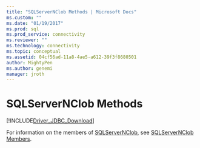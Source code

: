 ```yaml
---
title: "SQLServerNClob Methods | Microsoft Docs"
ms.custom: ""
ms.date: "01/19/2017"
ms.prod: sql
ms.prod_service: connectivity
ms.reviewer: ""
ms.technology: connectivity
ms.topic: conceptual
ms.assetid: 04cf56ad-11a8-4ae5-a612-39f3f8680501
author: MightyPen
ms.author: genemi
manager: jroth
---
```

# SQLServerNClob Methods
[!INCLUDE[Driver_JDBC_Download](../../../includes/driver_jdbc_download.md)]

  For information on the members of [SQLServerNClob](../../../connect/jdbc/reference/sqlservernclob-class.md), see [SQLServerNClob Members](../../../connect/jdbc/reference/sqlservernclob-members.md).  
  
  

